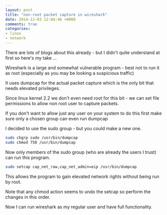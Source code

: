 ```yaml
---
layout: post
title: "non-root packet capture in wireshark"
date: 2014-12-03 12:04:46 +0000
comments: true
categories:
- linux
- network 
---
```


There are lots of blogs about this already - but I didn't quite understand at first so here's my take ...

Wireshark is a large and somewhat vulnerable program - best not to run it as root (especially as you may be looking a suspicious traffic)

It uses dumpcap for the actual packet capture which is the only bit that needs elevated privileges.

Since linux kernel 2.2 we don't even need root for this bit - we can set file permissions to allow non root user to capture packets. 

If you don't want to allow just any user on your system to do this first make sure only a chosen group can even run dumpcap 

I decided to use the sudo group - but you could make a new one.

```bash
sudo chgrp sudo /usr/bin/dumpcap
sudo chmod 750 /usr/bin/dumpcap
```

Now only members of the sudo group (who are already the users I trust) can run this program.

```bash
sudo setcap cap_net_raw,cap_net_admin=eip /usr/bin/dumpcap
```

This allows the program to gain elevated network rights without being run by root.

Note that any chmod action seems to undo the setcap so perform the changes in this order.

Now I can run wireshark as my regular user and have full functionality. 
